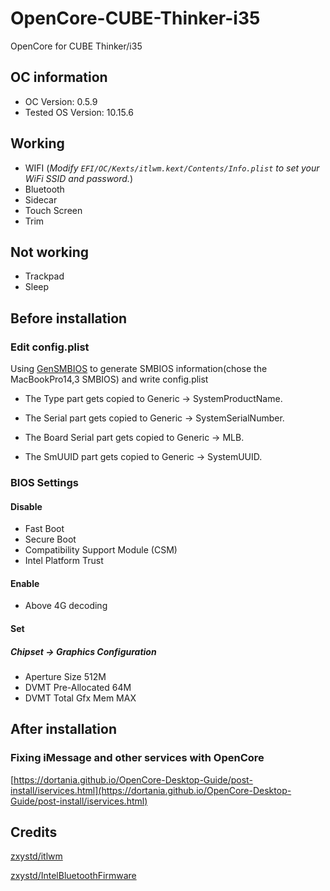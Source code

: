 # OpenCore-CUBE-Thinker-i35
OpenCore for CUBE Thinker/i35

## OC information
* OC Version: 0.5.9
* Tested OS Version: 10.15.6

## Working
* WIFI (*Modify `EFI/OC/Kexts/itlwm.kext/Contents/Info.plist` to set your WiFi SSID and password.*)
* Bluetooth
* Sidecar
* Touch Screen
* Trim

## Not working
* Trackpad
* Sleep

## Before installation
### Edit config.plist
Using [GenSMBIOS](https://github.com/corpnewt/GenSMBIOS) to generate SMBIOS information(chose the MacBookPro14,3 SMBIOS) and write config.plist

* The Type part gets copied to Generic -> SystemProductName.

* The Serial part gets copied to Generic -> SystemSerialNumber.

* The Board Serial part gets copied to Generic -> MLB.

* The SmUUID part gets copied to Generic -> SystemUUID.

### BIOS Settings
#### Disable

* Fast Boot
* Secure Boot
* Compatibility Support Module (CSM)
* Intel Platform Trust

#### Enable
* Above 4G decoding

#### Set
##### Chipset -> Graphics Configuration
* Aperture Size 512M
* DVMT Pre-Allocated 64M
* DVMT Total Gfx Mem MAX

## After installation
### Fixing iMessage and other services with OpenCore
[https://dortania.github.io/OpenCore-Desktop-Guide/post-install/iservices.html](https://dortania.github.io/OpenCore-Desktop-Guide/post-install/iservices.html)

## Credits
[zxystd/itlwm](https://github.com/zxystd/itlwm)

[zxystd/IntelBluetoothFirmware](https://github.com/zxystd/IntelBluetoothFirmware)
